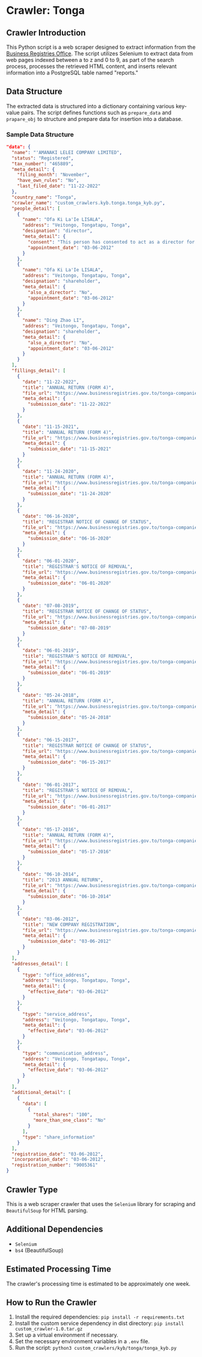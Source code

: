 # Crawler: Tonga

## Crawler Introduction
This Python script is a web scraper designed to extract information from the [Business Registries Office](https://www.businessregistries.gov.to/tonga-master/viewInstance/view.html?id=68611da4d66d5171951e99d252c458288ad0d0183ce5bee4&_timestamp=8720001250345005). The script utilizes Selenium to extract data from web pages indexed between a to z and 0 to 9, as part of the search process, processes the retrieved HTML content, and inserts relevant information into a PostgreSQL table named "reports."

## Data Structure
The extracted data is structured into a dictionary containing various key-value pairs. The script defines functions such as `prepare_data` and `prapare_obj` to structure and prepare data for insertion into a database.

### Sample Data Structure
```json
"data": {
  "name": "'AMANAKI LELEI COMPANY LIMITED",
  "status": "Registered",
  "tax_number": "465889",
  "meta_detail": {
    "filing_month": "November",
    "have_own_rules": "No",
    "last_filed_date": "11-22-2022"
  },
  "country_name": "Tonga",
  "crawler_name": "custom_crawlers.kyb.tonga.tonga_kyb.py",
  "people_detail": [
    {
      "name": "Ofa Ki La'Ie LISALA",
      "address": "Veitongo, Tongatapu, Tonga",
      "designation": "director",
      "meta_detail": {
        "consent": "This person has consented to act as a director for this company",
        "appointment_date": "03-06-2012"
      }
    },
    {
      "name": "Ofa Ki La'Ie LISALA",
      "address": "Veitongo, Tongatapu, Tonga",
      "designation": "shareholder",
      "meta_detail": {
        "also_a_director": "No",
        "appointment_date": "03-06-2012"
      }
    },
    {
      "name": "Ding Zhao LI",
      "address": "Veitongo, Tongatapu, Tonga",
      "designation": "shareholder",
      "meta_detail": {
        "also_a_director": "No",
        "appointment_date": "03-06-2012"
      }
    }
  ],
  "fillings_detail": [
    {
      "date": "11-22-2022",
      "title": "ANNUAL RETURN (FORM 4)",
      "file_url": "https://www.businessregistries.gov.to/tonga-companies/viewInstance/view.html?id=96f72855028835040a4b6049f18a01ad6747b46ef505cd95&_timestamp=1212429264203886#",
      "meta_detail": {
        "submission_date": "11-22-2022"
      }
    },
    {
      "date": "11-15-2021",
      "title": "ANNUAL RETURN (FORM 4)",
      "file_url": "https://www.businessregistries.gov.to/tonga-companies/viewInstance/view.html?id=96f72855028835040a4b6049f18a01ad6747b46ef505cd95&_timestamp=1212429264203886#",
      "meta_detail": {
        "submission_date": "11-15-2021"
      }
    },
    {
      "date": "11-24-2020",
      "title": "ANNUAL RETURN (FORM 4)",
      "file_url": "https://www.businessregistries.gov.to/tonga-companies/viewInstance/view.html?id=96f72855028835040a4b6049f18a01ad6747b46ef505cd95&_timestamp=1212429264203886#",
      "meta_detail": {
        "submission_date": "11-24-2020"
      }
    },
    {
      "date": "06-16-2020",
      "title": "REGISTRAR NOTICE OF CHANGE OF STATUS",
      "file_url": "https://www.businessregistries.gov.to/tonga-companies/viewInstance/view.html?id=96f72855028835040a4b6049f18a01ad6747b46ef505cd95&_timestamp=1212429264203886#",
      "meta_detail": {
        "submission_date": "06-16-2020"
      }
    },
    {
      "date": "06-01-2020",
      "title": "REGISTRAR'S NOTICE OF REMOVAL",
      "file_url": "https://www.businessregistries.gov.to/tonga-companies/viewInstance/view.html?id=96f72855028835040a4b6049f18a01ad6747b46ef505cd95&_timestamp=1212429264203886#",
      "meta_detail": {
        "submission_date": "06-01-2020"
      }
    },
    {
      "date": "07-08-2019",
      "title": "REGISTRAR NOTICE OF CHANGE OF STATUS",
      "file_url": "https://www.businessregistries.gov.to/tonga-companies/viewInstance/view.html?id=96f72855028835040a4b6049f18a01ad6747b46ef505cd95&_timestamp=1212429264203886#",
      "meta_detail": {
        "submission_date": "07-08-2019"
      }
    },
    {
      "date": "06-01-2019",
      "title": "REGISTRAR'S NOTICE OF REMOVAL",
      "file_url": "https://www.businessregistries.gov.to/tonga-companies/viewInstance/view.html?id=96f72855028835040a4b6049f18a01ad6747b46ef505cd95&_timestamp=1212429264203886#",
      "meta_detail": {
        "submission_date": "06-01-2019"
      }
    },
    {
      "date": "05-24-2018",
      "title": "ANNUAL RETURN (FORM 4)",
      "file_url": "https://www.businessregistries.gov.to/tonga-companies/viewInstance/view.html?id=96f72855028835040a4b6049f18a01ad6747b46ef505cd95&_timestamp=1212429264203886#",
      "meta_detail": {
        "submission_date": "05-24-2018"
      }
    },
    {
      "date": "06-15-2017",
      "title": "REGISTRAR NOTICE OF CHANGE OF STATUS",
      "file_url": "https://www.businessregistries.gov.to/tonga-companies/viewInstance/view.html?id=96f72855028835040a4b6049f18a01ad6747b46ef505cd95&_timestamp=1212429264203886#",
      "meta_detail": {
        "submission_date": "06-15-2017"
      }
    },
    {
      "date": "06-01-2017",
      "title": "REGISTRAR'S NOTICE OF REMOVAL",
      "file_url": "https://www.businessregistries.gov.to/tonga-companies/viewInstance/view.html?id=96f72855028835040a4b6049f18a01ad6747b46ef505cd95&_timestamp=1212429264203886#",
      "meta_detail": {
        "submission_date": "06-01-2017"
      }
    },
    {
      "date": "05-17-2016",
      "title": "ANNUAL RETURN (FORM 4)",
      "file_url": "https://www.businessregistries.gov.to/tonga-companies/viewInstance/view.html?id=96f72855028835040a4b6049f18a01ad6747b46ef505cd95&_timestamp=1212429264203886#",
      "meta_detail": {
        "submission_date": "05-17-2016"
      }
    },
    {
      "date": "06-10-2014",
      "title": "2013 ANNUAL RETURN",
      "file_url": "https://www.businessregistries.gov.to/tonga-companies/viewInstance/view.html?id=96f72855028835040a4b6049f18a01ad6747b46ef505cd95&_timestamp=1212429264203886#",
      "meta_detail": {
        "submission_date": "06-10-2014"
      }
    },
    {
      "date": "03-06-2012",
      "title": "NEW COMPANY REGISTRATION",
      "file_url": "https://www.businessregistries.gov.to/tonga-companies/viewInstance/view.html?id=96f72855028835040a4b6049f18a01ad6747b46ef505cd95&_timestamp=1212429264203886#",
      "meta_detail": {
        "submission_date": "03-06-2012"
      }
    }
  ],
  "addresses_detail": [
    {
      "type": "office_address",
      "address": "Veitongo, Tongatapu, Tonga",
      "meta_detail": {
        "effective_date": "03-06-2012"
      }
    },
    {
      "type": "service_address",
      "address": "Veitongo, Tongatapu, Tonga",
      "meta_detail": {
        "effective_date": "03-06-2012"
      }
    },
    {
      "type": "communication_address",
      "address": "Veitongo, Tongatapu, Tonga",
      "meta_detail": {
        "effective_date": "03-06-2012"
      }
    }
  ],
  "additional_detail": [
    {
      "data": [
        {
          "total_shares": "100",
          "more_than_one_class": "No"
        }
      ],
      "type": "share_information"
    }
  ],
  "registration_date": "03-06-2012",
  "incorporation_date": "03-06-2012",
  "registration_number": "9005361"
}
```


## Crawler Type
This is a web scraper crawler that uses the `Selenium` library for scraping and `BeautifulSoup` for HTML parsing.

## Additional Dependencies
- `Selenium`
- `bs4` (BeautifulSoup)

## Estimated Processing Time
The crawler's processing time is estimated to be approximately one week.

## How to Run the Crawler
1. Install the required dependencies: `pip install -r requirements.txt`
2. Install the custom service dependency in dist directory: `pip install custom_crawler-1.0.tar.gz` 
3. Set up a virtual environment if necessary.
4. Set the necessary environment variables in a `.env` file.
5. Run the script: `python3 custom_crawlers/kyb/tonga/tonga_kyb.py`